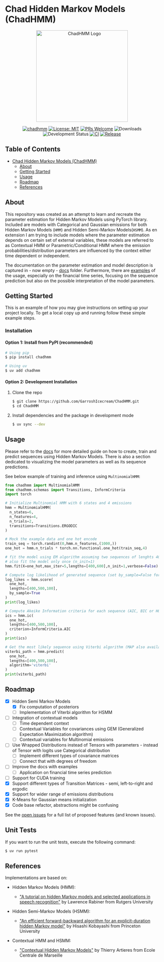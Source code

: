 # Chad Hidden Markov Models (ChadHMM)

<div align="center">
  <img src="./assets/chadhmm_logo.svg" alt="ChadHMM Logo" width="300" />
  

  [![chadhmm](https://badge.fury.io/py/chadhmm.svg)](https://badge.fury.io/py/chadhmm)
  [![License: MIT](https://img.shields.io/badge/License-MIT-yellow.svg)](https://github.com/GarroshIcecream/ChadHMM/blob/master/LICENSE)
  [![PRs Welcome](https://img.shields.io/badge/PRs-welcome-brightgreen.svg)](http://makeapullrequest.com)
  ![Downloads](https://img.shields.io/pypi/dm/chadhmm?color=purple)
  ![Development Status](https://img.shields.io/badge/status-beta-orange.svg)
  [![CI](https://github.com/GarroshIcecream/ChadHMM/actions/workflows/ci.yml/badge.svg)](https://github.com/GarroshIcecream/ChadHMM/actions/workflows/ci.yml)
  [![Release](https://github.com/GarroshIcecream/ChadHMM/actions/workflows/release.yml/badge.svg)](https://github.com/GarroshIcecream/ChadHMM/actions/workflows/release.yml)
</div>

## Table of Contents

- [Chad Hidden Markov Models (ChadHMM)](#chad-hidden-markov-models-chadhmm)
  - [About](#about)
  - [Getting Started](#getting-started)
  - [Usage](#usage)
  - [Roadmap](#roadmap)
  - [References](#references)

## About <a name = "about"></a>

This repository was created as an attempt to learn and recreate the parameter estimation for Hidden Markov Models using PyTorch library. Included are models with Categorical and Gaussian emissions for both Hidden Markov Models (`HMM`) and Hidden Semi-Markov Models(`HSMM`). As en extension I am trying to include models where the parameter estimation depends on certain set of external variables, these models are referred to as Contextual HMM or Parametric/Conditional HMM where the emission probabilities/distribution parameters are influenced by the context either time dependent or independent.

The documentation on the parameter estimation and model description is captured in - now empty - [docs](https://github.com/GarroshIcecream/ChadHMM//tree/master/docs) folder. Furthermore, there are [examples](https://github.com/GarroshIcecream/ChadHMM//tree/master/tests) of the usage, especially on the financial time series, focusing on the sequence prediction but also on the possible interpretation of the model parameters.

## Getting Started <a name = "getting_started"></a>

This is an example of how you may give instructions on setting up your project locally.
To get a local copy up and running follow these simple example steps.

### Installation

#### Option 1: Install from PyPI (recommended)
```bash
# Using pip
$ pip install chadhmm

# Using uv
$ uv add chadhmm
```

#### Option 2: Development Installation
1. Clone the repo
   ```bash
   $ git clone https://github.com/GarroshIcecream/ChadHMM.git
   $ cd ChadHMM
   ```

2. Install dependencies and the package in development mode
   ```bash
   $ uv sync --dev
   ```

## Usage <a name = "usage"></a>

Please refer to the [docs](https://github.com/GarroshIcecream/ChadHMM//tree/master/docs) for more detailed guide on how to create, train and predict sequences using Hidden Markov Models. There is also a section dedicated to visualizing the model parameters as well as its sequence predictions.

See below example of training and inference using `MultinomialHMM`:
```python
from chadhmm import MultinomialHMM
from chadhmm.schemas import Transitions, InformCriteria
import torch

# Initialize Multinomial HMM with 6 states and 4 emissions
hmm = MultinomialHMM(
  n_states=6,
  n_features=4,
  n_trials=2,
  transitions=Transitions.ERGODIC
)

# Mock the example data and one hot encode
train_seq = torch.randint(0,hmm.n_features,(1000,))
one_hot = hmm.n_trials * torch.nn.functional.one_hot(train_seq,4)

# fit the model using EM algorithm assuming two sequences of lenghts 400 and 600
# also fit the model only once (n_init=1)
hmm.fit(X=one_hot,max_iter=5,lengths=[400,600],n_init=1,verbose=False)

# Compute log likelihood of generated sequence (set by_sample=False for joint log likelihood)
log_likes = hmm.score(
  one_hot,
  lengths=[400,500,100], 
  by_sample=True
)
print(log_likes)

# Compute Akeike Information criteria for each sequence (AIC, BIC or HQC)
ics = hmm.ic(
  one_hot,
  lengths=[400,500,100],
  criterion=InformCriteria.AIC
)
print(ics)

# Get the most likely sequence using Viterbi algorithm (MAP also available)
viterbi_path = hmm.predict(
  one_hot,
  lengths=[400,500,100],
  algorithm='viterbi'
)
print(viterbi_path)
```

## Roadmap <a name = "roadmap"></a>

- [x] Hidden Semi Markov Models
  - [x] Fix computation of posteriors
  - [ ] Implementation of Viterbi algorithm for HSMM
- [ ] Integration of contextual models
  - [ ] Time dependent context
  - [ ] Contextual Variables for covariances using GEM (Generalized Expectation Maximization algorithm)
  - [ ] Contextual variables for Multinomial emissions
- [ ] Use Wrapped Distributions instead of Tensors with parameters - instead of Tensor with logits use Categorical distribution  
  - [ ] Implement different types of covariance matrices
  - [ ] Connect that with degrees of freedom
- [ ] Improve the docs with examples
    - [ ] Application on financial time series prediction
- [ ] Support for CUDA training
- [x] Support different types of Transition Matrices - semi, left-to-right and ergodic
- [x] Support for wider range of emissions distributions
- [x] K-Means for Gaussian means initialization
- [x] Code base refactor, abstractions might be confusing

See the [open issues](https://github.com/GarroshIcecream/ChadHMM/issues) for a full list of proposed features (and known issues).

## Unit Tests <a name = "unit_tests"></a>

If you want to run the unit tests, execute the following command:

```bash
$ uv run pytest
```

## References <a name = "references"></a>

Implementations are based on:

- Hidden Markov Models (HMM):
   - ["A tutorial on hidden Markov models and selected applications in speech recognition"](https://ieeexplore.ieee.org/document/18626) by Lawrence Rabiner from Rutgers University

- Hidden Semi-Markov Models (HSMM):
   - ["An efficient forward-backward algorithm for an explicit-duration hidden Markov model"](https://www.researchgate.net/publication/3342828_An_efficient_forward-backward_algorithm_for_an_explicit-duration_hidden_Markov_model) by Hisashi Kobayashi from Princeton University

- Contextual HMM and HSMM:
  - ["Contextual Hidden Markov Models"](https://www.researchgate.net/publication/261490802_Contextual_Hidden_Markov_Models) by Thierry Artieres from Ecole Centrale de Marseille
